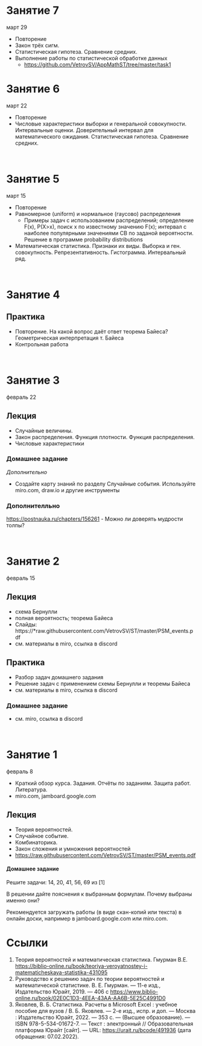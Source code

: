 # Занятие 7
март 29
- Повторение
- Закон трёх сигм.
- Статистическая гипотеза. Сравнение средних.
- Выполнение работы по статистической обработке данных
   - https://github.com/VetrovSV/AppMathST/tree/master/task1


# Занятие 6
март 22
- Повторение
- Числовые характеристики выборки и генеральной совокупности. Интервальные оценки. Доверительный интервал для математического ожидания. Статистическая гипотеза. Сравнение средних.


<br>

# Занятие 5
март 15
- Повторение
- Равномерное (uniform) и нормальное (гаусово) распределения
   - Примеры задач с использованием распределений; определение F(x), P(X>x), поиск х по известному значению F(x); интервал с наиболее популярными значениями СВ по заданой вероятности. Решение в программе probability distributions
- Математическая статистика. Признаки их виды. Выборка и ген. совокупность. Репрезентативность. Гистограмма. Интервальный ряд.

<br>

# Занятие 4
## Практика
- Повторение. На какой вопрос даёт ответ теорема Байеса? Геометрическая интерпретация т. Байеса
- Контрольная работа

<br>

# Занятие 3
февраль 22
## Лекция
- Случайные величины.
- Закон распределения. Функция плотности. Функция распределения.
- Числовые характеристики


### Домашнее задание
_Дополнительно_
 - Создайте карту знаний по разделу Случайные события. Используйте miro.com, draw.io и другие инструменты





### Дополнителльно 
https://postnauka.ru/chapters/156261 - Можно ли доверять мудрости толпы? 

<br>

# Занятие 2
февраль 15
## Лекция
- схема Бернулли
- полная вероятность; теорема Байеса
- Слайды: https://*raw.githubusercontent.com/VetrovSV/ST/master/PSM_events.pdf
- см.  материалы в miro, ссылка в discord


## Практика
- Разбор задач домашнего задания
- Решение задач с применением схемы Бернулли и теоремы Байеса
- см.  материалы в miro, ссылка в discord

### Домашнее задание
-  см. miro, ссылка в discord

<br>

# Занятие 1
февраль 8
- Краткий обзор курса. Задания. Отчёты по заданиям. Защита работ. Литература. 
- miro.com, jamboard.google.com


## Лекция
- Теория вероятностей.
- Случайное событие. 
- Комбинаторика.
- Закон сложения и умножения вероятностей
- https://raw.githubusercontent.com/VetrovSV/ST/master/PSM_events.pdf


#### Домашнее задание
Решите задачи: 14, 20, 41, 56, 69 из [1]

В решении дайте пояснения к выбранным формулам. Почему выбраны именно они?

Рекомендуется загружать работы (в виде скан-копий или текста) в онлайн доски, например в jamboard.google.com или miro.com.


# Ссылки
1. Теория вероятностей и математическая статистика. Гмурман В.Е. https://biblio-online.ru/book/teoriya-veroyatnostey-i-matematicheskaya-statistika-431095
1. Руководство к решению задач по теории вероятностей и математической статистике. В. Е. Гмурман. — 11-е изд., Издательство Юрайт, 2019. — 406 с https://www.biblio-online.ru/book/02E0C1D3-4EEA-43AA-AA6B-5E25C4991D0
1. Яковлев, В. Б.  Статистика. Расчеты в Microsoft Excel : учебное пособие для вузов / В. Б. Яковлев. — 2-е изд., испр. и доп. — Москва : Издательство Юрайт, 2022. — 353 с. — (Высшее образование). — ISBN 978-5-534-01672-7. — Текст : электронный // Образовательная платформа Юрайт [сайт]. — URL: https://urait.ru/bcode/491936 (дата обращения: 07.02.2022). 
